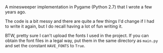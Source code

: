 A minesweeper implementation in Pygame (Python 2.7) that I wrote a few years ago.

The code is a bit messy and there are quite a few things I'd change if I had to write it again, but I do recall having a lot of fun writing it.

BTW, pretty sure I can't upload the fonts I used in the project. If you can obtain the font files in a legal way, put them in the same directory as `main.py` and set the constant `HAVE_FONTS` to `True`.
